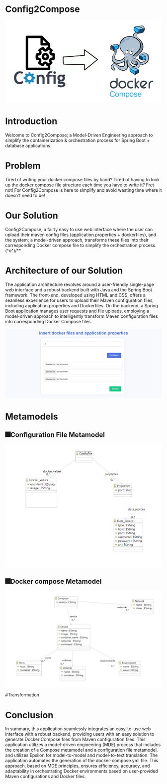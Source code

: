 # Config2Compose

<img src="imgs/config2compose.jpg" width="600">


# Introduction

Welcome to Config2Compose; a Model-Driven Engineering approach to simplify the containerization & orchestration process for Spring Boot + database applications. 

# Problem

Tired of writing your docker compose files by hand? Tired of having to look up the docker compose file structure each time you have to write it? Fret not! For Config2Compose is here to simplify and avoid wasting time where it doesn't need to be!

# Our Solution

Config2Compose, a fairly easy to use web interface where the user can upload their maven config files (application.properties + dockerfiles), and the system; a model-driven approach, transforms these files into their corresponding Docker compose file to simplify the orchestration process. \(^o^)/**

# Architecture of our Solution

The application architecture revolves around a user-friendly single-page web interface and a robust backend built with Java and the Spring Boot framework. The front-end, developed using HTML and CSS, offers a seamless experience for users to upload their Maven configuration files, including application.properties and Dockerfiles. On the backend, a Spring Boot application manages user requests and file uploads, employing a model-driven approach to intelligently transform Maven configuration files into corresponding Docker Compose files.


<img src="imgs/index.png" width="600">

# Metamodels
## 🎆Configuration File Metamodel
<img src="imgs/configMetamodel.png" width="600">

## 🎆Docker compose Metamodel
<img src="imgs/composeMetamodel.png" width="600">

#Transformation

# Conclusion
In summary, this application seamlessly integrates an easy-to-use web interface with a robust backend, providing users with an easy solution to generate Docker Compose files from Maven configuration files.
This application utilizes a model-driven engineering (MDE) process that includes the creation of a Compose metamodel and a configuration file metamodel, and utilizes Epsilon for model-to-model and model-to-text translation.
The application automates the generation of the docker-compose.yml file.
This approach, based on MDE principles, ensures efficiency, accuracy, and adaptability in orchestrating  Docker environments based on user-provided Maven configurations and Docker files.




